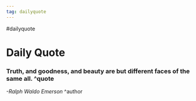 ```yaml
---
tag: dailyquote
---
```


#dailyquote

# Daily Quote

### Truth, and goodness, and beauty are but different faces of the same all. ^quote
*-Ralph Waldo Emerson* ^author
